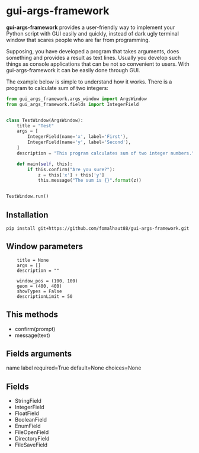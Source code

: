# gui-args-framework

**gui-args-framework** provides a user-friendly way to implement your Python script with GUI easily and quickly, instead of dark ugly terminal window that scares people who are far from programming.

Supposing, you have developed a program that takes arguments, does something and provides a result as text lines. Usually you develop such things as console applications that can be not so convenient to users. With gui-args-framework it can be easily done through GUI.

The example below is simple to understand how it works. There is a program to calculate sum of two integers:

```python
from gui_args_framework.args_window import ArgsWindow
from gui_args_framework.fields import IntegerField


class TestWindow(ArgsWindow):
    title = "Test"
    args = [
        IntegerField(name='x', label='First'),
        IntegerField(name='y', label='Second'),
    ]
    description = "This program calculates sum of two integer numbers."

    def main(self, this):
        if this.confirm("Are you sure?"):
            z = this['x'] + this['y']
            this.message("The sum is {}".format(z))


TestWindow.run()
```

## Installation

    pip install git+https://github.com/fomalhaut88/gui-args-framework.git

## Window parameters

```
    title = None
    args = []
    description = ""

    window_pos = (100, 100)
    geom = (400, 400)
    showTypes = False
    descriptionLimit = 50
```

## This methods

- confirm(prompt)
- message(text)

## Fields arguments

name
label
required=True
default=None
choices=None

## Fields

- StringField
- IntegerField
- FloatField
- BooleanField
- EnumField
- FileOpenField
- DirectoryField
- FileSaveField
